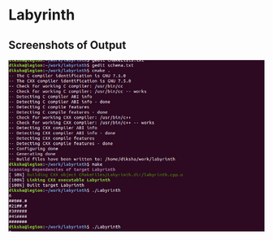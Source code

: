 # Labyrinth
## Screenshots of Output
<img src="https://github.com/zenithexpo/Challenges/blob/main/C%2B%2B/screenshots/Screenshot%20from%202021-03-30%2023-46-12.png">
